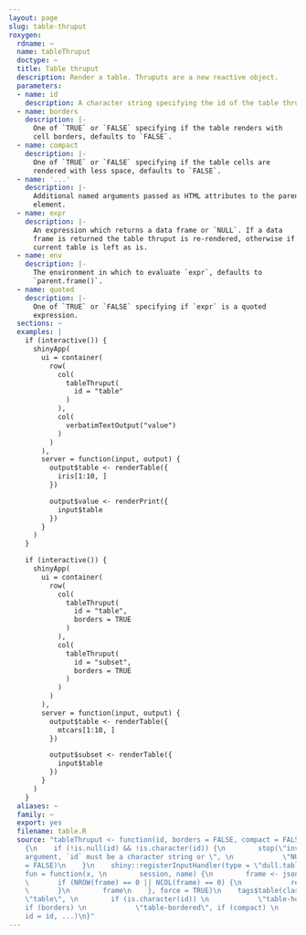 ```yaml
---
layout: page
slug: table-thruput
roxygen:
  rdname: ~
  name: tableThruput
  doctype: ~
  title: Table thruput
  description: Render a table. Thruputs are a new reactive object.
  parameters:
  - name: id
    description: A character string specifying the id of the table thruput.
  - name: borders
    description: |-
      One of `TRUE` or `FALSE` specifying if the table renders with
      cell borders, defaults to `FALSE`.
  - name: compact
    description: |-
      One of `TRUE` or `FALSE` specifying if the table cells are
      rendered with less space, defaults to `FALSE`.
  - name: '...'
    description: |-
      Additional named arguments passed as HTML attributes to the parent
      element.
  - name: expr
    description: |-
      An expression which returns a data frame or `NULL`. If a data
      frame is returned the table thruput is re-rendered, otherwise if `NULL` the
      current table is left as is.
  - name: env
    description: |-
      The environment in which to evaluate `expr`, defaults to
      `parent.frame()`.
  - name: quoted
    description: |-
      One of `TRUE` or `FALSE` specifying if `expr` is a quoted
      expression.
  sections: ~
  examples: |
    if (interactive()) {
      shinyApp(
        ui = container(
          row(
            col(
              tableThruput(
                id = "table"
              )
            ),
            col(
              verbatimTextOutput("value")
            )
          )
        ),
        server = function(input, output) {
          output$table <- renderTable({
            iris[1:10, ]
          })

          output$value <- renderPrint({
            input$table
          })
        }
      )
    }

    if (interactive()) {
      shinyApp(
        ui = container(
          row(
            col(
              tableThruput(
                id = "table",
                borders = TRUE
              )
            ),
            col(
              tableThruput(
                id = "subset",
                borders = TRUE
              )
            )
          )
        ),
        server = function(input, output) {
          output$table <- renderTable({
            mtcars[1:10, ]
          })

          output$subset <- renderTable({
            input$table
          })
        }
      )
    }
  aliases: ~
  family: ~
  export: yes
  filename: table.R
  source: "tableThruput <- function(id, borders = FALSE, compact = FALSE, \n    ...)
    {\n    if (!is.null(id) && !is.character(id)) {\n        stop(\"invalid `tableThruput`
    argument, `id` must be a character string or \", \n            \"NULL\", call.
    = FALSE)\n    }\n    shiny::registerInputHandler(type = \"dull.table.input\",
    fun = function(x, \n        session, name) {\n        frame <- jsonlite::fromJSON(x)\n
    \       if (NROW(frame) == 0 || NCOL(frame) == 0) {\n            return(NULL)\n
    \       }\n        frame\n    }, force = TRUE)\n    tags$table(class = collate(\"dull-table-thruput\",
    \"table\", \n        if (is.character(id)) \n            \"table-hover\", \"table-responsive\",
    if (borders) \n            \"table-bordered\", if (compact) \n            \"table-sm\"),
    id = id, ...)\n}"
---
```

